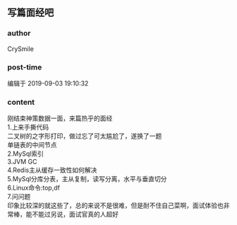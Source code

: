 ## 写篇面经吧
### author 
CrySmile
### post-time 

编辑于  2019-09-03 19:10:32
### content 
<div class="post-topic-des nc-post-content">
 <div>
  刚结束神策数据一面，来篇热乎的面经
 </div>
 <div>
  1.上来手撕代码
 </div>
 <div>
  二叉树的之字形打印，做过忘了可太尴尬了，遂换了一题
 </div>
 <div>
  单链表的中间节点
 </div>
 <div>
  2.MySql索引
 </div>
 <div>
  3.JVM GC
 </div>
 <div>
  4.Redis主从缓存一致性如何解决
 </div>
 <div>
  5.MySql分库分表，主从复制，读写分离，水平与垂直切分
 </div>
 <div>
  6.Linux命令:top,df
 </div>
 <div>
  7.问问题
 </div>
 <div>
  印象比较深的就这些了，总的来说不是很难，但是耐不住自己菜啊，面试体验也非常棒，能不能过另说，面试官真的人超好
 </div>
</div>
